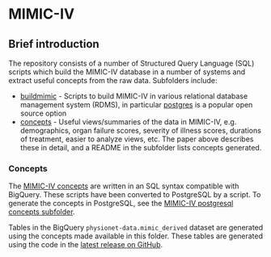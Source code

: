 # MIMIC-IV

## Brief introduction

The repository consists of a number of Structured Query Language (SQL) scripts which build the MIMIC-IV database in a number of systems and extract useful concepts from the raw data. Subfolders include:

* [buildmimic](/mimic-iv/buildmimic) - Scripts to build MIMIC-IV in various relational database management system (RDMS), in particular [postgres](/buildmimic/postgres) is a popular open source option
* [concepts](/mimic-iv/concepts) - Useful views/summaries of the data in MIMIC-IV, e.g. demographics, organ failure scores, severity of illness scores, durations of treatment, easier to analyze views, etc. The paper above describes these in detail, and a README in the subfolder lists concepts generated.

### Concepts

The [MIMIC-IV concepts](/mimic-iv/concepts) are written in an SQL syntax compatible with BigQuery. These scripts have been converted to PostgreSQL by a script. To generate the concepts in PostgreSQL, see the [MIMIC-IV postgresql concepts subfolder](/mimic-iv/concepts/postgres).

Tables in the BigQuery `physionet-data.mimic_derived` dataset are generated using the concepts made available in this folder. These tables are generated using the code in the [latest release on GitHub](https://github.com/MIT-LCP/mimic-code/releases).
